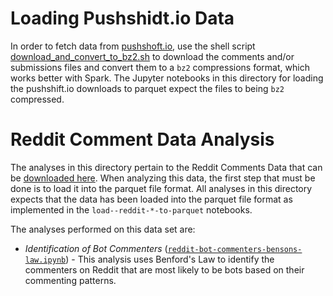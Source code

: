 # Loading Pushshidt.io Data
In order to fetch data from [pushshoft.io](https://files.pushshift.io/reddit/), use the shell script [download_and_convert_to_bz2.sh](./download_and_convert_to_bz2.sh) to download the comments and/or submissions files and convert them to a `bz2` compressions format, which works better with Spark. The Jupyter notebooks in this directory for loading the pushshift.io downloads to parquet expect the files to being `bz2` compressed.

# Reddit Comment Data Analysis
The analyses in this directory pertain to the Reddit Comments Data that can be [downloaded here](http://academictorrents.com/details/85a5bd50e4c365f8df70240ffd4ecc7dec59912b). When analyzing this data, the first step that must be done is to load it into the parquet file format. All analyses in this directory expects that the data has been loaded into the parquet file format as implemented in the `load--reddit-*-to-parquet` notebooks.

The analyses performed on this data set are:
* *Identification of Bot Commenters* ([`reddit-bot-commenters-bensons-law.ipynb`](./reddit-bot-commenters-bensons-law.ipynb)) - This analysis uses Benford's Law to identify the commenters on Reddit that are most likely to be bots based on their commenting patterns.

